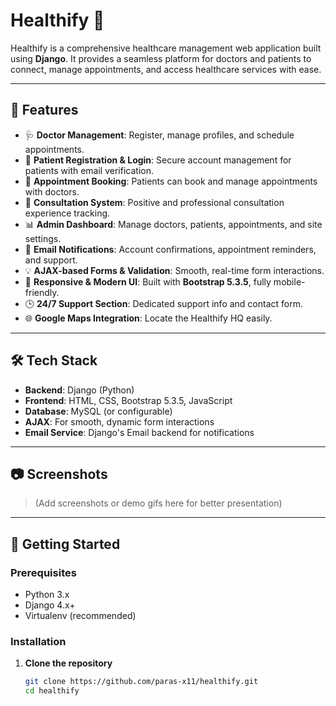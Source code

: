 # Healthify 🏥

Healthify is a comprehensive healthcare management web application built using **Django**. It provides a seamless platform for doctors and patients to connect, manage appointments, and access healthcare services with ease.

---

## 📌 Features

- 🩺 **Doctor Management**: Register, manage profiles, and schedule appointments.
- 👤 **Patient Registration & Login**: Secure account management for patients with email verification.
- 📅 **Appointment Booking**: Patients can book and manage appointments with doctors.
- 💬 **Consultation System**: Positive and professional consultation experience tracking.
- 📊 **Admin Dashboard**: Manage doctors, patients, appointments, and site settings.
- 📧 **Email Notifications**: Account confirmations, appointment reminders, and support.
- 💡 **AJAX-based Forms & Validation**: Smooth, real-time form interactions.
- 📱 **Responsive & Modern UI**: Built with **Bootstrap 5.3.5**, fully mobile-friendly.
- 🕒 **24/7 Support Section**: Dedicated support info and contact form.
- 🌐 **Google Maps Integration**: Locate the Healthify HQ easily.

---

## 🛠️ Tech Stack

- **Backend**: Django (Python)
- **Frontend**: HTML, CSS, Bootstrap 5.3.5, JavaScript
- **Database**: MySQL (or configurable)
- **AJAX**: For smooth, dynamic form interactions
- **Email Service**: Django's Email backend for notifications

---

## 📷 Screenshots

> (Add screenshots or demo gifs here for better presentation)

---

## 🚀 Getting Started

### Prerequisites

- Python 3.x
- Django 4.x+
- Virtualenv (recommended)

### Installation

1. **Clone the repository**
   ```bash
   git clone https://github.com/paras-x11/healthify.git
   cd healthify
